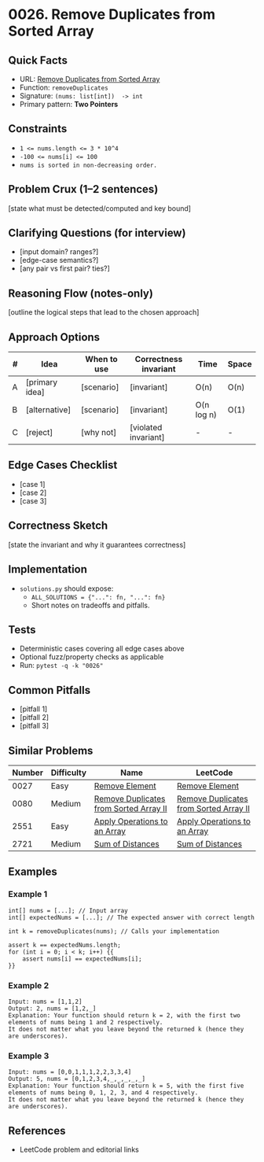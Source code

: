 # 0026. Remove Duplicates from Sorted Array

## Quick Facts

- URL: [Remove Duplicates from Sorted Array](https://leetcode.com/problems/remove-duplicates-from-sorted-array/)
- Function: `removeDuplicates`
- Signature: `(nums: list[int])  -> int`
- Primary pattern: **Two Pointers**

## Constraints

- `1 <= nums.length <= 3 * 10^4`
- `-100 <= nums[i] <= 100`
- `nums is sorted in non-decreasing order.`

## Problem Crux (1–2 sentences)

[state what must be detected/computed and key bound]

## Clarifying Questions (for interview)

- [input domain? ranges?]
- [edge-case semantics?]
- [any pair vs first pair? ties?]

## Reasoning Flow (notes-only)

[outline the logical steps that lead to the chosen approach]

## Approach Options

| # | Idea | When to use | Correctness invariant | Time | Space |
|---|------|-------------|-----------------------|------|-------|
| A | [primary idea] | [scenario] | [invariant] | O(n) | O(n) |
| B | [alternative] | [scenario] | [invariant] | O(n log n) | O(1) |
| C | [reject] | [why not] | [violated invariant] | - | - |

## Edge Cases Checklist

- [case 1]
- [case 2]
- [case 3]

## Correctness Sketch

[state the invariant and why it guarantees correctness]

## Implementation

- `solutions.py` should expose:
  - `ALL_SOLUTIONS = {"...": fn, "...": fn}`
  - Short notes on tradeoffs and pitfalls.

## Tests

- Deterministic cases covering all edge cases above
- Optional fuzz/property checks as applicable
- Run: `pytest -q -k "0026"`

## Common Pitfalls

- [pitfall 1]
- [pitfall 2]
- [pitfall 3]

## Similar Problems

| Number | Difficulty | Name | LeetCode |
|---|---|---|---|
| 0027 | Easy | [Remove Element](../0027-remove-element/readme.md) | [Remove Element](https://leetcode.com/problems/remove-element/) |
| 0080 | Medium | [Remove Duplicates from Sorted Array II](../0080-remove-duplicates-from-sorted-array-ii/readme.md) | [Remove Duplicates from Sorted Array II](https://leetcode.com/problems/remove-duplicates-from-sorted-array-ii/) |
| 2551 | Easy | [Apply Operations to an Array](../2551-apply-operations-to-an-array/readme.md) | [Apply Operations to an Array](https://leetcode.com/problems/apply-operations-to-an-array/) |
| 2721 | Medium | [Sum of Distances](../2721-sum-of-distances/readme.md) | [Sum of Distances](https://leetcode.com/problems/sum-of-distances/) |

## Examples

### Example 1

```text
int[] nums = [...]; // Input array
int[] expectedNums = [...]; // The expected answer with correct length

int k = removeDuplicates(nums); // Calls your implementation

assert k == expectedNums.length;
for (int i = 0; i < k; i++) {{
    assert nums[i] == expectedNums[i];
}}
```

### Example 2

```text
Input: nums = [1,1,2]
Output: 2, nums = [1,2,_]
Explanation: Your function should return k = 2, with the first two elements of nums being 1 and 2 respectively.
It does not matter what you leave beyond the returned k (hence they are underscores).
```

### Example 3

```text
Input: nums = [0,0,1,1,1,2,2,3,3,4]
Output: 5, nums = [0,1,2,3,4,_,_,_,_,_]
Explanation: Your function should return k = 5, with the first five elements of nums being 0, 1, 2, 3, and 4 respectively.
It does not matter what you leave beyond the returned k (hence they are underscores).
```

## References

- LeetCode problem and editorial links
